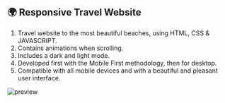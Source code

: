 ## 🌍 Responsive Travel Website

1) Travel website to the most beautiful beaches, using HTML, CSS & JAVASCRIPT.
2) Contains animations when scrolling.
3) Includes a dark and light mode.
4) Developed first with the Mobile First methodology, then for desktop.
5) Compatible with all mobile devices and with a beautiful and pleasant user interface.

![preview](https://github.com/user-attachments/assets/0c622fda-232d-4186-9f62-c20c2d11f853)
